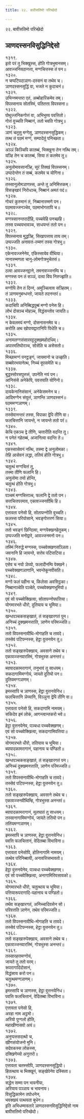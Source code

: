 ```yaml
---
title: २२. बावीसतिमो परिच्छेदो

---
```

२२. बावीसतिमो परिच्छेदो  


## ञाणदस्सनविसुद्धिनिद्देसो

१३१९.  
इतो परं तु भिक्खुस्स, होति गोत्रभुमानसम्।  
आवज्‍जनियठानत्ता, मग्गचित्तस्स तं पन॥  
१३२०.  
न चप्पटिपदाञाण-दस्सनं वा तथेव च।  
ञाणदस्सनसुद्धिं वा, भजते न कुदाचनं॥  
१३२१.  
उभिन्‍नमन्तरा एतं, अब्बोहारिकमेव तम्।  
विपस्सनाय सोतस्मिं, पतितत्ता विपस्सना॥  
१३२२.  
पोथुज्‍जनिकगोत्तं वा, अभिभुय्य पवत्तितो।  
गोत्तं वुच्‍चति निब्बानं, ततो भवति गोत्रभु॥  
१३२३.  
ञाणं चतूसु मग्गेसु, ञाणदस्सनसुद्धिकम्।  
तत्थ तं पठमं मग्गं, सम्पादेतुं पनिच्छता॥  
१३२४.  
अञ्‍ञं किञ्‍चिपि कातब्बं, भिक्खुना तेन नत्थि तम्।  
यञ्हि तेन च कातब्बं, सिया तं कतमेव तु॥  
१३२५.  
अनुलोमावसानञ्हि, सूरं तिक्खं विपस्सनम्।  
उप्पादेन्तेन तं सब्बं, कतमेव च योगिना॥  
१३२६.  
तस्सानुलोमञाणस्स, अन्ते तु अनिमित्तकम्।  
विसङ्खारं निरोधञ्‍च, निब्बानं अमतं पदं॥  
१३२७.  
गोचरं कुरुमानं तं, निब्बानारम्मणे पन।  
पठमावज्‍जनञ्‍चेव, पठमाभोगतापि च॥  
१३२८.  
मग्गस्सानन्तरादीहि, पच्‍चयेहि पनच्छहि।  
तस्स पच्‍चयभावञ्‍च, साधयन्तं ततो पन॥  
१३२९.  
विपस्सनाय मुद्धञ्हि, सिखापत्ताय ताय तम्।  
उप्पज्‍जति अनावत्तं-रम्मणं तस्स गोत्रभु॥  
१३३०.  
एकेनावज्‍जनेनेव, एकिस्सायेव वीथिया।  
नानारम्मणता चानु-लोमगोत्रभुचेतसं॥  
१३३१.  
ठत्वा आवज्‍जनट्ठाने, तमनावज्‍जनम्पि च।  
मग्गस्स पन तं सञ्‍ञं, दत्वा विय निरुज्झति॥  
१३३२.  
मग्गोपि तेन तं दिन्‍नं, अमुञ्‍चित्वाव सञ्हितम्।  
तं ञाणमनुबन्धन्तो, जायते तदनन्तरं॥  
१३३३.  
कदाचिपि अनिब्बिद्धपुब्बं मग्गो पनेस हि।  
लोभं दोसञ्‍च मोहञ्‍च, विद्धंसन्तोव जायति॥  
१३३४.  
न केवलमयं मग्गो, दोसनासनमेव च।  
करोति अथ खोपायद्वारानिपि पिधेति च॥  
१३३५.  
अनामतग्गसंसारवट्टदुक्खमहोदधिम्।  
अपारमतिघोरञ्‍च, सोसेति च असेसतो॥  
१३३६.  
मिच्छामग्गं पनट्ठङ्गं, जायमानो च उज्झति।  
सब्बवेरभयानेत्थ, निच्‍चं वूपसमेति च॥  
१३३७.  
बुद्धस्सोरसपुत्तत्तं, उपनेति नयं पन।  
आनिसंसे अनेकेपि, पवत्तयति योगिनो॥  
१३३८.  
दायकेनानिसंसानं, अनेकेसमनेन च।  
आदिमग्गेन संयुत्तं, ञाणन्ति ञाणदस्सनं॥  
पठममग्गञाणम्।  
१३३९.  
तस्सेवानन्तरं तस्स, विपाका द्वेपि तीणि वा।  
फलचित्तानि जायन्ते, न जायन्ते ततो परं॥  
१३४०.  
केचि एकञ्‍च द्वे तीणि, चत्तारीति वदन्ति तु।  
न पनेतं गहेतब्बं, अजानित्वा वदन्ति ते॥  
१३४१.  
एकस्सासेवनं नत्थि, तस्मा द्वे अनुलोमका।  
तेहि आसेवनं लद्धा, ततियं होति गोत्रभु॥  
१३४२.  
चतुत्थं मग्गचित्तं तु,  
तस्मा तीणि फलानि हि।  
अनुलोमा तयो होन्ति,  
चतुत्थं होति गोत्रभु॥  
१३४३.  
पञ्‍चमं मग्गचित्तञ्‍च, फलानि द्वे ततो पन।  
सत्तचित्तपरमाव, एकावज्‍जनवीथि हि॥  
१३४४.  
एत्तावता पनेसो हि, सोतापन्‍नोति वुच्‍चति।  
फलस्स परियोसाने, भवङ्गोत्तरणं सिया॥  
१३४५.  
ततो भवङ्गं छिन्दित्वा, मग्गपेक्खनहेतुकम्।  
उप्पज्‍जति मनोद्वारे, आवज्‍जनमनो पन॥  
१३४६.  
तस्मिं निरुद्धे मग्गस्स, पच्‍चवेक्खणसञ्‍ञिता।  
जवनानि हि जायन्ते, सत्तेव पटिपाटिया॥  
१३४७.  
एसेव च नयो ञेय्यो, फलादीनम्पि पेक्खने।  
पच्‍चवेक्खणञाणानि, भवन्तेकूनवीसति॥  
१३४८.  
मग्गो फलं पहीना च, किलेसा अवसिट्ठका।  
निब्बानञ्‍चेति पञ्‍चेते, पच्‍चवेक्खणभूमियो॥  
१३४९.  
एवं सो पच्‍चवेक्खित्वा, सोतापन्‍नोपपत्तिया।  
योगमारभते धीरो, दुतियाय च भूमिया॥  
१३५०.  
खन्धपञ्‍चकसङ्खातं, तं सङ्खारगतं पुन।  
अनिच्‍चं दुक्खमनत्ताति, ञाणेन परिमज्‍जति॥  
१३५१.  
ततो विपस्सनावीथि-मोगाहति च तावदे।  
तस्सेवं पटिपन्‍नस्स, हेट्ठा वुत्तनयेन तु॥  
१३५२.  
ततो सङ्खारुपेक्खाय, अवसाने तथेव च।  
एकावज्‍जनवारस्मिं, गोत्रभुस्स अनन्तरं॥  
१३५३.  
ब्यापादकामरागानं, तनुभावं तु साधयम्।  
सकदागामिमग्गोयं, जायते दुतियो पन॥  
दुतियमग्गञाणम्।  
१३५४.  
इमस्सापि च ञाणस्स, हेट्ठा वुत्तनयेनिध।  
फलचित्तानि ञेय्यानि, विञ्‍ञुना द्वेपि तीणि वा॥  
१३५५.  
एत्तावता पनेसो हि, सकदागामि नामयम्।  
सकिदेव इमं लोकं, आगन्त्वान्तकरो भवे॥  
१३५६.  
हेट्ठा वुत्तनयेनेव, पञ्‍चधा पच्‍चवेक्खणम्।  
एवं सो पच्‍चवेक्खित्वा, सकदागामिपत्तिया॥  
१३५७.  
योगमारभते धीरो, ततियाय च भूमिया।  
ब्यापादकामरागानं, पहानाय च पण्डितो॥  
१३५८.  
खन्धपञ्‍चकसङ्खातं, तं सङ्खारगतं पन।  
अनिच्‍चं दुक्खमनत्ताति, ञाणेन परिमज्‍जति॥  
१३५९.  
ततो विपस्सनावीथि-मोगाहति च तावदे।  
तस्सेवं पटिपन्‍नस्स, हेट्ठा वुत्तनयेन तु॥  
१३६०.  
ततो सङ्खारुपेक्खाय, अवसाने तथेव च।  
एकावज्‍जनवीथिम्हि, गोत्रभुस्स अनन्तरं॥  
१३६१.  
ब्यापादकामरागानं, मूलघातं तु साधयम्।  
तस्सानागामिमग्गोयं, जायते ततियो पन॥  
ततियमग्गञाणम्।  
१३६२.  
इमस्सापि च ञाणस्स, हेट्ठा वुत्तनयेनिध।  
पवत्ति फलचित्तानं, वेदितब्बा विभाविना॥  
१३६३.  
एत्तावता पनेसोपि, होतिनागामि नामयम्।  
तत्थेव परिनिब्बायी, अनावत्तिसभावतो॥  
१३६४.  
हेट्ठा वुत्तनयेनेव, पञ्‍चधा पच्‍चवेक्खणम्।  
एवं सो पच्‍चवेक्खित्वा, अनागामिरियसावको॥  
१३६५.  
योगमारभते धीरो, चतुत्थाय च भूमिया।  
पत्तियारूपरागादि-पहानाय च पण्डितो॥  
१३६६.  
तथेव सङ्खारगतं, अनिच्‍चादिवसेन सो।  
परिवत्तति ञाणेन, तथेव परिमज्‍जति॥  
१३६७.  
ततो विपस्सनावीथि-मोगाहति च तावदे।  
तस्सेवं पटिपन्‍नस्स, हेट्ठा वुत्तनयेन तु॥  
१३६८.  
ततो सङ्खारुपेक्खाय, अवसाने तथेव च।  
एकावज्‍जनवारस्मिं, गोत्रभुस्स अनन्तरं॥  
१३६९.  
तस्सारहत्तमग्गोयं,  
जायते तु ततो परम्।  
रूपरागादिदोसानं,  
विद्धंसाय करो पन॥  
चतुत्थमग्गञाणम्।  
१३७०.  
इमस्सापि च ञाणस्स, हेट्ठा वुत्तनयेनिध।  
पवत्ति फलचित्तानं, वेदितब्बा विभाविना॥  
१३७१.  
एत्तावता पनेसो हि,  
अरहा नाम अट्ठमो।  
अरियो पुग्गलो होति,  
महाखीणासवो अयं॥  
१३७२.  
अनुप्पत्तसदत्थो च,  
खीणसंयोजनो मुनि।  
सदेवकस्स लोकस्स,  
दक्खिणेय्यो अनुत्तरो॥  
१३७३.  
एत्तावता चतस्सोपि, ञाणदस्सनसुद्धियो।  
हितत्थाय च भिक्खूनं, सङ्खेपेनेव दस्सिता॥  
१३७४.  
सद्धेन सम्मा पन भावनीया,  
अरियाय पञ्‍ञाय च भावनाय।  
विसुद्धिकामेन तपोधनेन,  
भवक्खयं पत्थयता बुधेन॥  
इति अभिधम्मावतारे ञाणदस्सनविसुद्धिनिद्देसो नाम  
बावीसतिमो परिच्छेदो।  